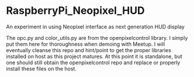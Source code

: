 # RaspberryPi_Neopixel_HUD
An experiment in using Neopixel interface as next generation HUD display

The opc.py and color_utils.py are from the openpixelcontrol library. I simply put them here for thoroughness when demoing with Meetup. I will eventually cleanse this repo and hint/point to get the proper libraries installed on host as this project matures. At this point it is standalone, but one should still obtain the openpixelcontrol repo and replace or properly install these files on the host.
